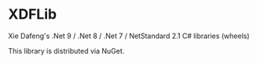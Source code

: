 # XDFLib
Xie Dafeng's .Net 9 / .Net 8 / .Net 7 / NetStandard 2.1 C# libraries (wheels)

This library is distributed via NuGet.
